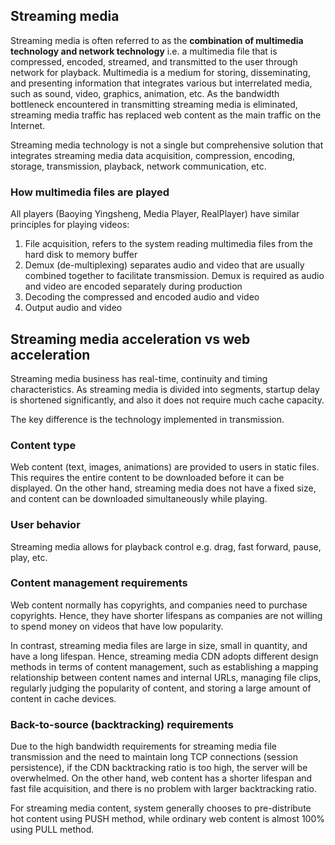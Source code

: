 ## Streaming media

Streaming media is often referred to as the **combination of multimedia technology and network technology** i.e. a multimedia file that is compressed, encoded, streamed, and transmitted to the user through network for playback. Multimedia is a medium for storing, disseminating, and presenting information that integrates various but interrelated media, such as sound, video, graphics, animation, etc. As the bandwidth bottleneck encountered in transmitting streaming media is eliminated, streaming media traffic has replaced web content as the main traffic on the Internet.

Streaming media technology is not a single but comprehensive solution that integrates streaming media data acquisition, compression, encoding, storage, transmission, playback, network communication, etc.

### How multimedia files are played

All players (Baoying Yingsheng, Media Player, RealPlayer) have similar principles for playing videos:

1. File acquisition, refers to the system reading multimedia files from the hard disk to memory buffer
2. Demux (de-multiplexing) separates audio and video that are usually combined together to facilitate transmission. Demux is required as audio and video are encoded separately during production
3. Decoding the compressed and encoded audio and video
4. Output audio and video

## Streaming media acceleration vs web acceleration

Streaming media business has real-time, continuity and timing characteristics. As streaming media is divided into segments, startup delay is shortened significantly, and also it does not require much cache capacity.

The key difference is the technology implemented in transmission.

### Content type

Web content (text, images, animations) are provided to users in static files. This requires the entire content to be downloaded before it can be displayed. On the other hand, streaming media does not have a fixed size, and content can be downloaded simultaneously while playing.

### User behavior

Streaming media allows for playback control e.g. drag, fast forward, pause, play, etc.

### Content management requirements

Web content normally has copyrights, and companies need to purchase copyrights. Hence, they have shorter lifespans as companies are not willing to spend money on videos that have low popularity.

In contrast, streaming media files are large in size, small in quantity, and have a long lifespan. Hence, streaming media CDN adopts different design methods in terms of content management, such as establishing a mapping relationship between content names and internal URLs, managing file clips, regularly judging the popularity of content, and storing a large amount of content in cache devices.

### Back-to-source (backtracking) requirements

Due to the high bandwidth requirements for streaming media file transmission and the need to maintain long TCP connections (session persistence), if the CDN backtracking ratio is too high, the server will be overwhelmed. On the other hand, web content has a shorter lifespan and fast file acquisition, and there is no problem with larger backtracking ratio.

For streaming media content, system generally chooses to pre-distribute hot content using PUSH method, while ordinary web content is almost 100% using PULL method.

